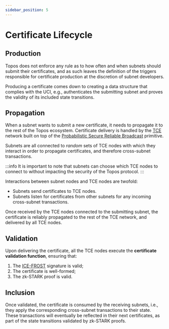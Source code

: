 ```yaml
---
sidebar_position: 5
---
```


# Certificate Lifecycle

## Production

Topos does not enforce any rule as to how often and when subnets should submit their certificates, and as such leaves the definition of the triggers responsible for certificate production at the discretion of subnet developers.

Producing a certificate comes down to creating a data structure that complies with the UCI, e.g., authenticates the submitting subnet and proves the validity of its included state transitions.

## Propagation

When a subnet wants to submit a new certificate, it needs to propagate it to the rest of the Topos ecosystem. Certificate delivery is handled by the [TCE](#) network built on top of the [Probabilistic Secure Reliable Broadcast](/learn/tce/psrb) primitive.

Subnets are all connected to _random_ sets of TCE nodes with which they interact in order to propagate certificates, and therefore cross-subnet transactions.

:::info
It is important to note that subnets can choose which TCE nodes to connect to without impacting the security of the Topos protocol.
:::

Interactions between subnet nodes and TCE nodes are twofold:

- Subnets send certificates to TCE nodes.
- Subnets listen for certificates from other subnets for any incoming cross-subnet transactions.

Once received by the TCE nodes connected to the submitting subnet, the certificate is reliably propagated to the rest of the TCE network, and delivered by all TCE nodes.

## Validation

Upon delivering the certificate, all the TCE nodes execute the **certificate validation function**, ensuring that:

1. The [ICE-FROST](/learn/uci/authentication) signature is valid;
2. The certificate is well-formed;
3. The zk-STARK proof is valid.

## Inclusion

Once validated, the certificate is consumed by the receiving subnets, i.e., they apply the corresponding cross-subnet transactions to their state. These transactions will eventually be reflected in their next certificates, as part of the state transitions validated by zk-STARK proofs.
